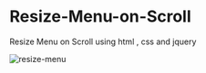 # Resize-Menu-on-Scroll
Resize Menu on Scroll using html , css and  jquery


![resize-menu](https://user-images.githubusercontent.com/42339316/46861043-4c148c80-ce2f-11e8-8274-b27d60b0102b.png)

